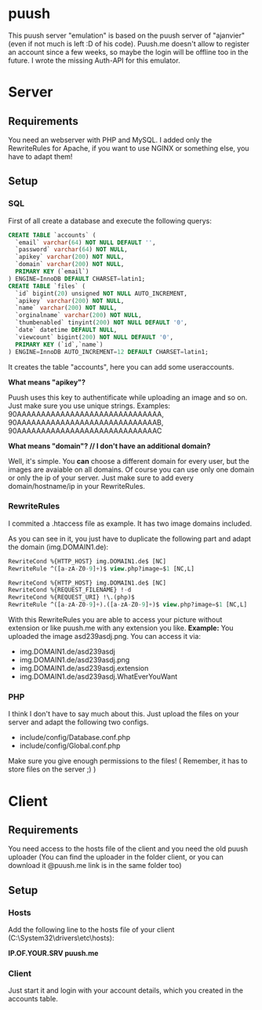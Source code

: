 # puush

This puush server "emulation" is based on the puush server of "ajanvier" (even if not much is left :D of his code).
Puush.me doesn't allow to register an account since a few weeks, so maybe the login will be offline too in the future.
I wrote the missing Auth-API for this emulator.

# Server
## Requirements
You need an webserver with PHP and MySQL. I added only the RewriteRules for Apache, if you want to use NGINX or something else, you have to adapt them!

## Setup

### SQL
First of all create a database and execute the following querys:
```sql
CREATE TABLE `accounts` (
  `email` varchar(64) NOT NULL DEFAULT '',
  `password` varchar(64) NOT NULL,
  `apikey` varchar(200) NOT NULL,
  `domain` varchar(200) NOT NULL,
  PRIMARY KEY (`email`)
) ENGINE=InnoDB DEFAULT CHARSET=latin1;
CREATE TABLE `files` (
  `id` bigint(20) unsigned NOT NULL AUTO_INCREMENT,
  `apikey` varchar(200) NOT NULL,
  `name` varchar(200) NOT NULL,
  `orginalname` varchar(200) NOT NULL,
  `thumbenabled` tinyint(200) NOT NULL DEFAULT '0',
  `date` datetime DEFAULT NULL,
  `viewcount` bigint(200) NOT NULL DEFAULT '0',
  PRIMARY KEY (`id`,`name`)
) ENGINE=InnoDB AUTO_INCREMENT=12 DEFAULT CHARSET=latin1;
```

It creates the table "accounts", here you can add some useraccounts.

**What means "apikey"?**

Puush uses this key to authentificate while uploading an image and so on. Just make sure you use unique strings.
Examples: 90AAAAAAAAAAAAAAAAAAAAAAAAAAAAAA, 90AAAAAAAAAAAAAAAAAAAAAAAAAAAAAB, 90AAAAAAAAAAAAAAAAAAAAAAAAAAAAAC

**What means "domain"? // I don't have an additional domain?**

Well, it's simple. You **can** choose a different domain for every user, but the images are avaiable on all domains.
Of course you can use only one domain or only the ip of your server.
Just make sure to add every domain/hostname/ip in your RewriteRules.

### RewriteRules
I commited a .htaccess file as example. It has two image domains included.

As you can see in it, you just have to duplicate the following part and adapt the domain (img.DOMAIN1.de):

```sql
RewriteCond %{HTTP_HOST} img.DOMAIN1.de$ [NC]
RewriteRule ^([a-zA-Z0-9]+)$ view.php?image=$1 [NC,L]

RewriteCond %{HTTP_HOST} img.DOMAIN1.de$ [NC]
RewriteCond %{REQUEST_FILENAME} !-d 
RewriteCond %{REQUEST_URI} !\.(php)$
RewriteRule ^([a-zA-Z0-9]+).([a-zA-Z0-9]+)$ view.php?image=$1 [NC,L]
```

With this RewriteRules you are able to access your picture without extension or like puush.me with any extension you like.
**Example:**
You uploaded the image asd239asdj.png.
You can access it via:
* img.DOMAIN1.de/asd239asdj
* img.DOMAIN1.de/asd239asdj.png
* img.DOMAIN1.de/asd239asdj.extension
* img.DOMAIN1.de/asd239asdj.WhatEverYouWant

### PHP
I think I don't have to say much about this. Just upload the files on your server and adapt the following two configs.
* include/config/Database.conf.php
* include/config/Global.conf.php

Make sure you give enough permissions to the files! ( Remember, it has to store files on the server ;) )

# Client
## Requirements
You need access to the hosts file of the client and you need the old puush uploader (You can find the uploader in the folder client, or you can download it @puush.me link is in the same folder too)

## Setup
### Hosts
Add the following line to the hosts file of your client (C:\System32\drivers\etc\hosts):

**IP.OF.YOUR.SRV puush.me**

### Client
Just start it and login with your account details, which you created in the accounts table.


